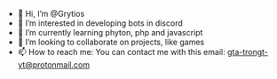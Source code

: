 - 👋 Hi, I’m @Grytios
- 👀 I’m interested in developing bots in discord
- 🌱 I’m currently learning phyton, php and javascript
- 💞️ I’m looking to collaborate on projects, like games
- 📫 How to reach me: You can contact me with this email: gta-trongt-yt@protonmail.com

<!---
Grytios/Grytios is a ✨ special ✨ repository because its `README.md` (this file) appears on your GitHub profile.
You can click the Preview link to take a look at your changes.
--->
